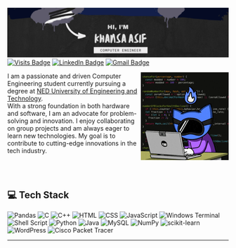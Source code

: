 ![Khansa Asif's GitHub Banner](./Header.png)
[![Visits Badge](https://badges.pufler.dev/visits/KhansaAsif/KhansaAsif)](https://github.com/KhansaAsif)
[![LinkedIn Badge](https://img.shields.io/badge/LinkedIn-Profile-informational?style=flat&logo=linkedin&logoColor=white&color=0D76A8)](https://www.linkedin.com/in/khansa-asif-586603254/)
[![Gmail Badge](https://img.shields.io/badge/Gmail-%23D14836.svg?style=flat&logo=gmail&logoColor=white)](mailto:khansaasifofficial@gmail.com)


<img align='right' src='./GIF.gif' alt='Kinza Fatima'>
<p style="max-width: 490px;">
  
  I am a passionate and driven Computer Engineering student currently pursuing a degree at <a href="https://www.neduet.edu.pk/">NED University of Engineering and Technology</a>.    
  With a strong foundation in both hardware and software, I am an advocate for problem-solving and innovation. I enjoy collaborating on group projects and am always eager to learn new technologies. 
  My goal is to contribute to cutting-edge innovations in the tech industry.</p>

<br><br> <!-- Adds extra space between the sections -->

## 💻 Tech Stack
![Pandas](https://img.shields.io/badge/pandas-%23150458.svg?style=for-the-badge&logo=pandas&logoColor=white) ![C](https://img.shields.io/badge/c-%2300599C.svg?style=for-the-badge&logo=c&logoColor=white) ![C++](https://img.shields.io/badge/c++-%2300599C.svg?style=for-the-badge&logo=c%2B%2B&logoColor=white) ![HTML](https://img.shields.io/badge/HTML-%23E34F26.svg?style=for-the-badge&logo=html5&logoColor=white) ![CSS](https://img.shields.io/badge/CSS-%231572B6.svg?style=for-the-badge&logo=css3&logoColor=white) ![JavaScript](https://img.shields.io/badge/JavaScript-%23F7DF1E.svg?style=for-the-badge&logo=javascript&logoColor=white) ![Windows Terminal](https://img.shields.io/badge/Windows%20Terminal-%234D4D4D.svg?style=for-the-badge&logo=windows-terminal&logoColor=white) ![Shell Script](https://img.shields.io/badge/shell_script-%23121011.svg?style=for-the-badge&logo=gnu-bash&logoColor=white) ![Python](https://img.shields.io/badge/python-3670A0?style=for-the-badge&logo=python&logoColor=ffdd54) ![Java](https://img.shields.io/badge/java-%23ED8B00.svg?style=for-the-badge&logo=openjdk&logoColor=white) ![MySQL](https://img.shields.io/badge/mysql-%2300000f.svg?style=for-the-badge&logo=mysql&logoColor=white) ![NumPy](https://img.shields.io/badge/numpy-%23013243.svg?style=for-the-badge&logo=numpy&logoColor=white) ![scikit-learn](https://img.shields.io/badge/scikit--learn-%23F7931E.svg?style=for-the-badge&logo=scikit-learn&logoColor=white) ![WordPress](https://img.shields.io/badge/WordPress-%2342b0d3.svg?style=for-the-badge&logo=wordpress&logoColor=white) ![Cisco Packet Tracer](https://img.shields.io/badge/Cisco_Packet_Tracer-%231D3C6A.svg?style=for-the-badge&logo=cisco&logoColor=white)




---
